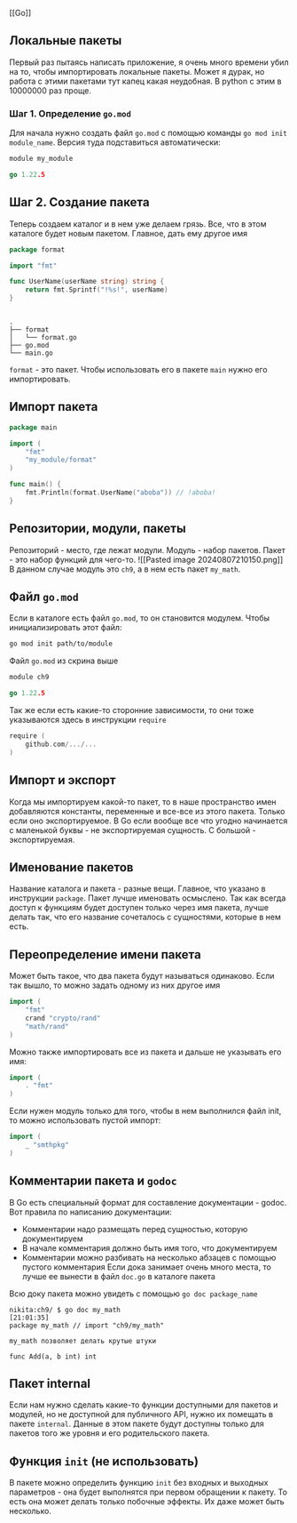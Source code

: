 [[Go]]
## Локальные пакеты
Первый раз пытаясь написать приложение, я очень много времени убил на то, чтобы импортировать локальные пакеты. Может я дурак, но работа с этими пакетами тут капец какая неудобная. В python с этим в 10000000 раз проще.
### Шаг 1. Определение `go.mod`
Для начала нужно создать файл `go.mod` с помощью команды `go mod init module_name`. Версия туда подставиться автоматически:
``` go
module my_module

go 1.22.5
```

## Шаг 2. Создание пакета
Теперь создаем каталог и в нем уже делаем грязь. Все, что в этом каталоге будет новым пакетом. Главное, дать ему другое имя
```go
package format

import "fmt"

func UserName(userName string) string {
    return fmt.Sprintf("!%s!", userName)
}
```
```
```

```
.
├── format
│   └── format.go
├── go.mod
└── main.go
```
`format` - это пакет. Чтобы использовать его в пакете `main` нужно его импортировать.

## Импорт пакета
```go
package main

import (
    "fmt"
    "my_module/format"
)

func main() {
    fmt.Println(format.UserName("aboba")) // !aboba!
}
```


## Репозитории, модули, пакеты
Репозиторий - место, где лежат модули. Модуль - набор пакетов. Пакет - это набор функций для чего-то.
![[Pasted image 20240807210150.png]]
В данном случае модуль это `ch9`, а в нем есть пакет `my_math`. 

## Файл `go.mod`
Если в каталоге есть файл `go.mod`, то он становится модулем. Чтобы инициализировать этот файл:
```bash
go mod init path/to/module
```
Файл `go.mod` из скрина выше
```go
module ch9

go 1.22.5
```
Так же если есть какие-то сторонние зависимости, то они тоже указываются здесь в инструкции `require`
```go
require (
	github.com/.../...
)
```

## Импорт и экспорт
Когда мы импортируем какой-то пакет, то в наше пространство имен добавляются константы, переменные и все-все из этого пакета. Только если оно экспортируемое. В Go если вообще все что угодно начинается с маленькой буквы - не экспортируемая сущность. С большой - экспортируемая.

## Именование пакетов
Название каталога и пакета - разные вещи. Главное, что указано в инструкции `package`.
Пакет лучше именовать осмыслено. Так как всегда доступ к функциям будет доступен только через имя пакета, лучше делать так, что его название сочеталось с сущностями, которые в нем есть.

## Переопределение имени пакета
Может быть такое, что два пакета будут называться одинаково. Если так вышло, то можно задать одному из них другое имя
```go
import (
	"fmt"
	crand "crypto/rand"
	"math/rand"
)
```
Можно также импортировать все из пакета и дальше не указывать его имя:
```go
import (
	. "fmt"
)
```
Если нужен модуль только для того, чтобы в нем выполнился файл init, то можно использовать пустой импорт:
```go
import (
	_ "smthpkg"
)
```
## Комментарии пакета и `godoc`
В Go есть специальный формат для составление документации - godoc.
Вот правила по написанию документации:
- Комментарии надо размещать перед сущностью, которую документируем
- В начале комментария должно быть имя того, что документируем
- Комментарии можно разбивать на несколько абзацев с помощью пустого комментария
Если дока занимает очень много места, то лучше ее вынести в файл `doc.go` в каталоге пакета

Всю доку пакета можно увидеть с помощью `go doc package_name`
```
nikita:ch9/ $ go doc my_math                                                                                                                          [21:01:35]
package my_math // import "ch9/my_math"

my_math позволяет делать крутые штуки

func Add(a, b int) int
```

## Пакет internal
Если нам нужно сделать какие-то функции доступными для пакетов и модулей, но не доступной для публичного API, нужно их помещать в пакете `internal`. Данные в этом пакете будут доступны только для пакетов того же уровня и его родительского пакета.

## Функция `init` (не использовать)
В пакете можно определить функцию `init` без входных и выходных параметров - она будет выполнятся при первом обращении к пакету. То есть она может делать только побочные эффекты. Их даже может быть несколько.